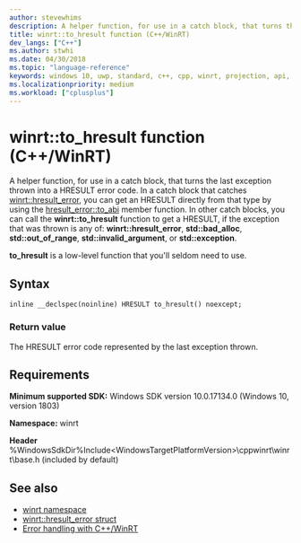 ```yaml
---
author: stevewhims
description: A helper function, for use in a catch block, that turns the last exception thrown into a HRESULT error code.
title: winrt::to_hresult function (C++/WinRT)
dev_langs: ["C++"]
ms.author: stwhi
ms.date: 04/30/2018
ms.topic: "language-reference"
keywords: windows 10, uwp, standard, c++, cpp, winrt, projection, api, reference, check, throw, catch, exception, HRESULT, error, code
ms.localizationpriority: medium
ms.workload: ["cplusplus"]
---
```


# winrt::to_hresult function (C++/WinRT)
A helper function, for use in a catch block, that turns the last exception thrown into a HRESULT error code. In a catch block that catches [winrt::hresult_error](hresult-error.md), you can get an HRESULT directly from that type by using the [hresult_error::to_abi](/uwp/cpp-ref-for-winrt/error-handling/hresult-error#hresult_errorto_abi-function) member function. In other catch blocks, you can call the **winrt::to_hresult** function to get a HRESULT, if the exception that was thrown is any of: **winrt::hresult_error**, **std::bad_alloc**, **std::out_of_range**, **std::invalid_argument**, or **std::exception**.

**to_hresult** is a low-level function that you'll seldom need to use.

## Syntax
```cppwinrt
inline __declspec(noinline) HRESULT to_hresult() noexcept;
```

### Return value
The HRESULT error code represented by the last exception thrown.

## Requirements
**Minimum supported SDK:** Windows SDK version 10.0.17134.0 (Windows 10, version 1803)

**Namespace:** winrt

**Header** %WindowsSdkDir%Include\<WindowsTargetPlatformVersion>\cppwinrt\winrt\base.h (included by default)

## See also 
* [winrt namespace](../winrt.md)
* [winrt::hresult_error struct](hresult-error.md)
* [Error handling with C++/WinRT](/windows/uwp/cpp-and-winrt-apis/error-handling)
